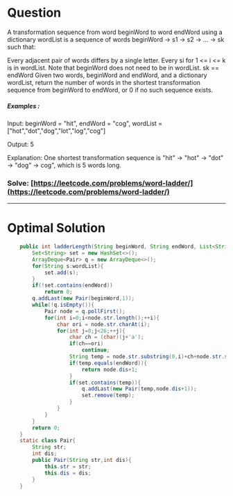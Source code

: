 # Question  

A transformation sequence from word beginWord to word endWord using a dictionary wordList is a sequence of words beginWord -> s1 -> s2 -> ... -> sk such that:

Every adjacent pair of words differs by a single letter.
Every si for 1 <= i <= k is in wordList. Note that beginWord does not need to be in wordList.
sk == endWord
Given two words, beginWord and endWord, and a dictionary wordList, return the number of words in the shortest transformation sequence from beginWord to endWord, or 0 if no such sequence exists.



##### Examples :

Input: beginWord = "hit", endWord = "cog", wordList = ["hot","dot","dog","lot","log","cog"]

Output: 5

Explanation: One shortest transformation sequence is "hit" -> "hot" -> "dot" -> "dog" -> cog", which is 5 words long.




### Solve: [https://leetcode.com/problems/word-ladder/](https://leetcode.com/problems/word-ladder/)

*** 

# Optimal Solution 

``` java
    public int ladderLength(String beginWord, String endWord, List<String> wordList) {
        Set<String> set = new HashSet<>();
        ArrayDeque<Pair> q = new ArrayDeque<>();
        for(String s:wordList){
            set.add(s);
        }
        if(!set.contains(endWord))
            return 0;
        q.addLast(new Pair(beginWord,1));
        while(!q.isEmpty()){
            Pair node = q.pollFirst();
            for(int i=0;i<node.str.length();++i){
                char ori = node.str.charAt(i);
                for(int j=0;j<26;++j){
                    char ch = (char)(j+'a');
                    if(ch==ori)
                        continue;
                    String temp = node.str.substring(0,i)+ch+node.str.substring(i+1);
                    if(temp.equals(endWord)){
                        return node.dis+1;
                    }
                    if(set.contains(temp)){
                        q.addLast(new Pair(temp,node.dis+1));
                        set.remove(temp);
                    }
                }
            }
        }
        return 0;
    }
    static class Pair{
        String str;
        int dis;
        public Pair(String str,int dis){
            this.str = str;
            this.dis = dis;
        }
    }
```